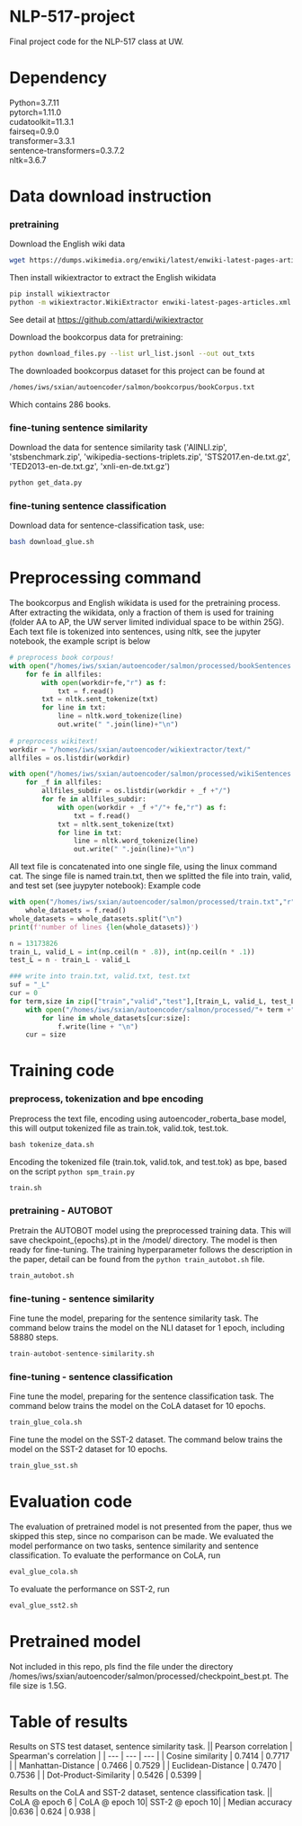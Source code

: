 # NLP-517-project
Final project code for the NLP-517 class at UW.

# Dependency
Python=3.7.11 \
pytorch=1.11.0  \
cudatoolkit=11.3.1 \
fairseq=0.9.0 \
transformer=3.3.1 \
sentence-transformers=0.3.7.2 \
nltk=3.6.7

# Data download instruction

### pretraining
Download the English wiki data
```bash
wget https://dumps.wikimedia.org/enwiki/latest/enwiki-latest-pages-articles.xml.bz2
```
Then install wikiextractor to extract the English wikidata
```bash
pip install wikiextractor
python -m wikiextractor.WikiExtractor enwiki-latest-pages-articles.xml.bz2
```
See detail at https://github.com/attardi/wikiextractor


Download the bookcorpus data for pretraining:
```bash
python download_files.py --list url_list.jsonl --out out_txts
```
The downloaded bookcorpus dataset for this project can be found at
```bash
/homes/iws/sxian/autoencoder/salmon/bookcorpus/bookCorpus.txt
```
Which contains 286 books.

### fine-tuning sentence similarity
Download the data for sentence similarity task ('AllNLI.zip', 'stsbenchmark.zip', 'wikipedia-sections-triplets.zip', 'STS2017.en-de.txt.gz', 'TED2013-en-de.txt.gz', 'xnli-en-de.txt.gz')
```bash
python get_data.py
```
### fine-tuning sentence classification
Download data for sentence-classification task, use:
```bash
bash download_glue.sh
```

# Preprocessing command 
The bookcorpus and English wikidata is used for the pretraining process. After extracting the wikidata, only a fraction of them is used for training (folder AA to AP, the UW server limited individual space to be within 25G).
Each text file is tokenized into sentences, using nltk, see the jupyter notebook, the example script is below
```python
# preprocess book corpous!
with open("/homes/iws/sxian/autoencoder/salmon/processed/bookSentences.txt","w") as out:
    for fe in allfiles:
        with open(workdir+fe,"r") as f:
            txt = f.read()
        txt = nltk.sent_tokenize(txt)
        for line in txt:
            line = nltk.word_tokenize(line)
            out.write(" ".join(line)+"\n")
            
# preprocess wikitext!
workdir = "/homes/iws/sxian/autoencoder/wikiextractor/text/"
allfiles = os.listdir(workdir)

with open("/homes/iws/sxian/autoencoder/salmon/processed/wikiSentences.txt","w") as out:
    for _f in allfiles:
        allfiles_subdir = os.listdir(workdir + _f +"/")
        for fe in allfiles_subdir:
            with open(workdir + _f +"/"+ fe,"r") as f:
                txt = f.read()
            txt = nltk.sent_tokenize(txt)
            for line in txt:
                line = nltk.word_tokenize(line)
                out.write(" ".join(line)+"\n")
```
All text file is concatenated into one single file, using the linux command cat.
The singe file is named train.txt, then we splitted the file into train, valid, and test set (see juypyter notebook):
Example code
```python
with open("/homes/iws/sxian/autoencoder/salmon/processed/train.txt","r") as f:
    whole_datasets = f.read()
whole_datasets = whole_datasets.split("\n")
print(f'number of lines {len(whole_datasets)}')

n = 13173826
train_L, valid_L = int(np.ceil(n * .8)), int(np.ceil(n * .1))
test_L = n - train_L - valid_L

### write into train.txt, valid.txt, test.txt
suf = "_L"
cur = 0
for term,size in zip(["train","valid","test"],[train_L, valid_L, test_L]):
    with open("/homes/iws/sxian/autoencoder/salmon/processed/"+ term +".txt","w") as f:
        for line in whole_datasets[cur:size]:
            f.write(line + "\n")
    cur = size
```
# Training code

### preprocess, tokenization and bpe encoding
Preprocess the text file, encoding using autoencoder_roberta_base model, this will output tokenized file as train.tok, valid.tok, test.tok.
```python
bash tokenize_data.sh
```
Encoding the tokenized file (train.tok, valid.tok, and test.tok) as bpe, based on the script ```python spm_train.py```
```python
train.sh
```
### pretraining - AUTOBOT
Pretrain the AUTOBOT model using the preprocessed training data. This will save checkpoint_{epochs}.pt in the /model/ directory. The model is then ready for fine-tuning.
The training hyperparameter follows the description in the paper, detail can be found from the ```python train_autobot.sh``` file.
```python
train_autobot.sh
```
### fine-tuning - sentence similarity
Fine tune the model, preparing for the sentence similarity task. The command below trains the model on the NLI dataset for 1 epoch, including 58880 steps.
```python
train-autobot-sentence-similarity.sh
```
### fine-tuning - sentence classification
Fine tune the model, preparing for the sentence classification task. The command below trains the model on the CoLA dataset for 10 epochs.
```python
train_glue_cola.sh
```
Fine tune the model on the SST-2 dataset. The command below trains the model on the SST-2 dataset for 10 epochs.
```python
train_glue_sst.sh
```

# Evaluation code
The evaluation of pretrained model is not presented from the paper, thus we skipped this step, since no comparison can be made.
We evaluated the model performance on two tasks, sentence similarity and sentence classification.
To evaluate the performance on CoLA, run
```python
eval_glue_cola.sh
```

To evaluate the performance on SST-2, run
```python
eval_glue_sst2.sh
```

# Pretrained model
Not included in this repo, pls find the file under the directory /homes/iws/sxian/autoencoder/salmon/processed/checkpoint_best.pt. The file size is 1.5G.

# Table of results

Results on STS test dataset, sentence similarity task.
|| Pearson correlation | Spearman's correlation |
| --- | --- | --- |
| Cosine similarity | 0.7414 | 0.7717 |
| Manhattan-Distance | 0.7466 | 0.7529 |
| Euclidean-Distance | 0.7470 | 0.7536 | 
| Dot-Product-Similarity | 0.5426 | 0.5399 |

Results on the CoLA and SST-2 dataset, sentence classification task.
|| CoLA @ epoch 6 | CoLA @ epoch 10| SST-2 @ epoch 10|
| Median accuracy |0.636 | 0.624 | 0.938 |
